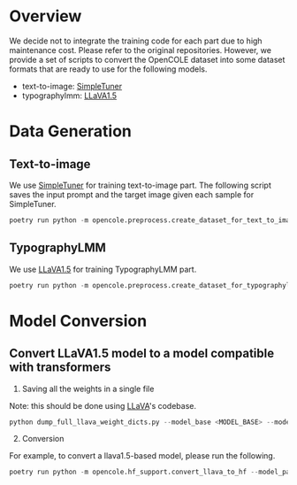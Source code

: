 # Overview

We decide not to integrate the training code for each part due to high maintenance cost. Please refer to the original repositories. However, we provide a set of scripts to convert the OpenCOLE dataset into some dataset formats that are ready to use for the following models.

- text-to-image: [SimpleTuner](https://github.com/bghira/SimpleTuner)
- typographylmm: [LLaVA1.5](https://github.com/haotian-liu/LLaVA)

# Data Generation

## Text-to-image

We use [SimpleTuner](https://github.com/bghira/SimpleTuner) for training text-to-image part.
The following script saves the input prompt and the target image given each sample for SimpleTuner.

```python
poetry run python -m opencole.preprocess.create_dataset_for_text_to_image --output_dir <OUTPUT_DIR> --max_size <MAX_SIZE>
```

## TypographyLMM

We use [LLaVA1.5](https://github.com/haotian-liu/LLaVA) for training TypographyLMM part.
```python
poetry run python -m opencole.preprocess.create_dataset_for_typographylmm --output_dir <OUTPUT_DIR>
```

# Model Conversion

## Convert LLaVA1.5 model to a model compatible with transformers

1. Saving all the weights in a single file

Note: this should be done using [LLaVA](https://github.com/haotian-liu/LLaVA)'s codebase.

```python
python dump_full_llava_weight_dicts.py --model_base <MODEL_BASE> --model_base liuhaotian/llava-v1.5-7b
```

2. Conversion

For example, to convert a llava1.5-based model, please run the following.

```python
poetry run python -m opencole.hf_support.convert_llava_to_hf --model_path <MODEL_PATH> --output_dir <OUTPUT_DIR> --text_model_id lmsys/vicuna-7b-v1.5 --vision_model_id openai/clip-vit-large-patch14-336
```
